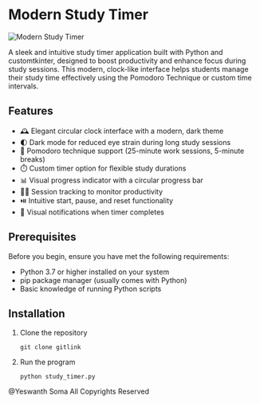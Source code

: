 # Modern Study Timer

![Modern Study Timer](https://placeholder.com/wp-content/uploads/2018/10/placeholder.com-logo1.png)

A sleek and intuitive study timer application built with Python and customtkinter, designed to boost productivity and enhance focus during study sessions. This modern, clock-like interface helps students manage their study time effectively using the Pomodoro Technique or custom time intervals.

## Features

- 🕰️ Elegant circular clock interface with a modern, dark theme
- 🌓 Dark mode for reduced eye strain during long study sessions
- 🔄 Pomodoro technique support (25-minute work sessions, 5-minute breaks)
- ⏱️ Custom timer option for flexible study durations
- 📊 Visual progress indicator with a circular progress bar
- 🧘‍♂️ Session tracking to monitor productivity
- ⏯️ Intuitive start, pause, and reset functionality
- 🔔 Visual notifications when timer completes

## Prerequisites

Before you begin, ensure you have met the following requirements:

- Python 3.7 or higher installed on your system
- pip package manager (usually comes with Python)
- Basic knowledge of running Python scripts

## Installation

1. Clone the repository
   ```
   git clone gitlink
   ```
2. Run the program
   ```
   python study_timer.py
   ```

@Yeswanth Soma All Copyrights Reserved
